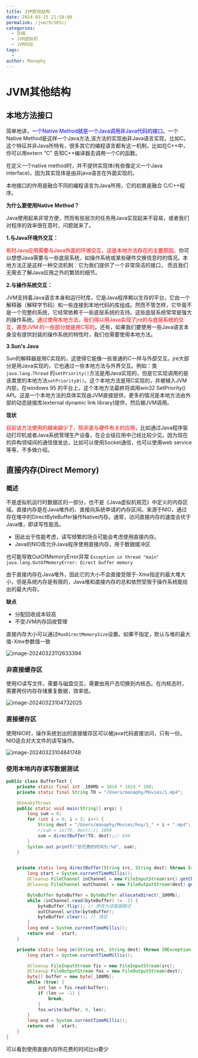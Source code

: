 ```yaml
---
title: JVM其他结构
date: 2024-03-15 21:58:00
permalink: /jvm/9c565c/
categories:
  - 后端
  - JVM虚拟机
  - JVM内存
tags:
  - 
author: Manaphy
---
```


# JVM其他结构

## 本地方法接口

简单地讲，<span style="color:blue">一个Native Method就是一个Java调用非Java代码的接口</span>。一个Native Method是这样一个Java方法,该方法的实现由非Java语言实现，比如C。这个特征并非Java所特有，很多其它的编程语言都有这一机制，比如在C++中，你可以用extern "C" 告知C++编译器去调用一个C的函数。

在定义一个native method时，并不提供实现体(有些像定义一个Java interface)，因为其实现体是由非java语言在外面实现的。

本地接口的作用是融合不同的编程语言为Java所用，它的初衷是融合 C/C++程序。

**为什么要使用Native Method？**

Java使用起来非常方便，然而有些层次的任务用Java实现起来不容易，或者我们对程序的效率很在意时，问题就来了。

**1.与Java环境外交互：**

<span style="color:red">有时Java应用需要与Java外面的环境交互，这是本地方法存在的主要原因。</span>你可以想想Java需要与一些底层系统，如操作系统或某些硬件交换信息时的情况。本地方法正是这样一种交流机制：它为我们提供了一个非常简洁的接口， 而且我们无需去了解Java应用之外的繁琐的细节。

**2.与操作系统交互：**

JVM支持着Java语言本身和运行时库，它是Java程序赖以生存的平台，它由一个解释器（解释字节码）和一些连接到本地代码的库组成。然而不管怎样，它毕竟不是一个完整的系统，它经常依赖于一些底层系统的支持。这些底层系统常常是强大的操作系统。<span style="color:red">通过使用本地方法，我们得以用Java实现了jre的与底层系统的交互，甚至JVM 的一些部分就是用C写的</span>。还有，如果我们要使用一些Java语言本身没有提供封装的操作系统的特性时，我们也需要使用本地方法。

**3.Sun's Java**

Sun的解释器是用C实现的，这使得它能像一些普通的C一样与外部交互。jre大部分是用Java实现的，它也通过一些本地方法与外界交互。例如：类`java.lang.Thread` 的`setPriority()`方法是用Java实现的，但是它实现调用的是该类里的本地方法`setPriority0()`。这个本地方法是用C实现的，并被植入JVM内部，在windows 95 的平台上，这个本地方法最終将调用win32 SetPriority() API。这是一个本地方法的具体实现由JVM直接提供，更多的情况是本地方法由外部的动态链接库(external dynamic link library)提供，然后被JVM调用。

**现状**

<span style="color:red">目前该方法使用的越来越少了，除非是与硬件有关的应用</span>，比如通过Java程序驱动打印机或者Java系统管理生产设备，在企业级应用中己经比较少见。因为现在的异构领域间的通信很发达，比如可以使用Socket通信，也可以使用web service等等，不多做介绍。

## 直接内存(Direct Memory)

### 概述

不是虚拟机运行时数据区的一部分，也不是《Java虚拟机规范》中定义的内存区域。直接内存是在Java堆外的、直接向系统申请的内存区间。来源于NIO，通过存在堆中的DirectByteBuffer操作Native内存。通常，访问直接内存的速度会优于Java堆，即读写性能高。

- 因此出于性能考虑，读写频繁的场合可能会考虑使用直接内存。
- Java的NIO库允许Java程序使用直接内存，用于数据缓冲区

也可能导致OutOfMemoryError异常 `Exception in thread "main" java.lang.OutOfMemoryError: Direct buffer memory `

由于直接内存在Java堆外，因此它的大小不会直接受限于-Xmx指定的最大堆大小，但是系统内存是有限的，Java堆和直接内存的总和依然受限于操作系统能给出的最大内存。

**缺点**

- 分配回收成本较高
- 不受JVM内存回收管理

直接内存大小可以通过`MaxDirectMemorySize`设置。如果不指定，默认与堆的最大值-Xmx参数值一致

<img src="./assets/image-20240323112633394_zybq6DVG1F.png" alt="image-20240323112633394" />

### 非直接缓存区

使用IO读写文件，需要与磁盘交互，需要由用户态切换到内核态。在内核态时，需要两份内存存储重复数据，效率低。

<img src="./assets/image-20240323104732025_8tyWzRMtO5.png" alt="image-20240323104732025" />

### 直接缓存区

使用NIO时，操作系统划出的直接缓存区可以被java代码直接访问，只有一份。NIO适合对大文件的读写操作。

<img src="./assets/image-20240323104841748_MEtkQoAPlb.png" alt="image-20240323104841748" />

### 使用本地内存读写数据测试

```java
public class BufferTest {
    private static final int _100Mb = 1024 * 1024 * 100;
    private static final String TO = "/Users/manaphy/Movies/1.mp4";

    @SneakyThrows
    public static void main(String[] args) {
        long sum = 0;
        for (int i = 0; i < 3; i++) {
            String dest = "/Users/manaphy/Movies/hoy/1_" + i + ".mp4";
            //sum = io(TO, dest);// 1099
            sum = directBuffer(TO, dest);// 644
        }
        System.out.printf("总花费的时间为:%d", sum);
    }


    private static long directBuffer(String src, String dest) throws Exception {
        long start = System.currentTimeMillis();
        @Cleanup FileChannel inChannel = new FileInputStream(src).getChannel();
        @Cleanup FileChannel outChannel = new FileOutputStream(dest).getChannel();

        ByteBuffer byteBuffer = ByteBuffer.allocateDirect(_100Mb);
        while (inChannel.read(byteBuffer) != -1) {
            byteBuffer.flip(); // 修改为读数据模式
            outChannel.write(byteBuffer);
            byteBuffer.clear(); // 清空
        }
        long end = System.currentTimeMillis();
        return end - start;
    }

    private static long io(String src, String dest) throws IOException {
        long start = System.currentTimeMillis();

        @Cleanup FileInputStream fis = new FileInputStream(src);
        @Cleanup FileOutputStream fos = new FileOutputStream(dest);
        byte[] buffer = new byte[_100Mb];
        while (true) {
            int len = fis.read(buffer);
            if (len == -1) {
                break;
            }
            fos.write(buffer, 0, len);
        }
        long end = System.currentTimeMillis();
        return end - start;
    }
}
```

可以看到使用直接内存所花费的时间比io要少

